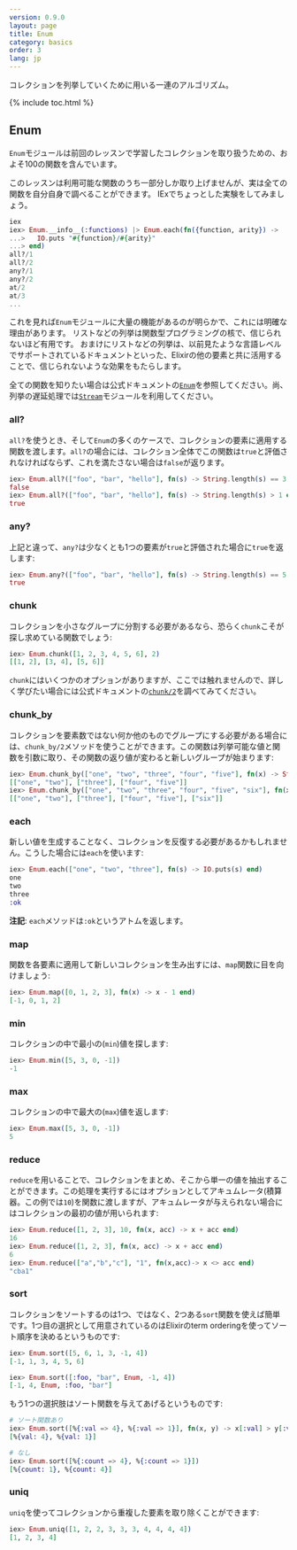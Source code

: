 ```yaml
---
version: 0.9.0
layout: page
title: Enum
category: basics
order: 3
lang: jp
---
```


コレクションを列挙していくために用いる一連のアルゴリズム。

{% include toc.html %}

## Enum

`Enum`モジュールは前回のレッスンで学習したコレクションを取り扱うための、およそ100の関数を含んでいます。

このレッスンは利用可能な関数のうち一部分しか取り上げませんが、実は全ての関数を自分自身で調べることができます。
IExでちょっとした実験をしてみましょう。

```elixir
iex
iex> Enum.__info__(:functions) |> Enum.each(fn({function, arity}) ->
...>   IO.puts "#{function}/#{arity}"
...> end)
all?/1
all?/2
any?/1
any?/2
at/2
at/3
...
```

これを見れば`Enum`モジュールに大量の機能があるのが明らかで、これには明確な理由があります。
リストなどの列挙は関数型プログラミングの核で、信じられないほど有用です。
おまけにリストなどの列挙は、以前見たような言語レベルでサポートされているドキュメントといった、Elixirの他の要素と共に活用することで、信じられないような効果をもたらします。

全ての関数を知りたい場合は公式ドキュメントの[`Enum`](https://hexdocs.pm/elixir/Enum.html)を参照してください。尚、列挙の遅延処理では[`Stream`](https://hexdocs.pm/elixir/Stream.html)モジュールを利用してください。

### all?

`all?`を使うとき、そして`Enum`の多くのケースで、コレクションの要素に適用する関数を渡します。`all?`の場合には、コレクション全体でこの関数は`true`と評価されなければならず、これを満たさない場合は`false`が返ります。

```elixir
iex> Enum.all?(["foo", "bar", "hello"], fn(s) -> String.length(s) == 3 end)
false
iex> Enum.all?(["foo", "bar", "hello"], fn(s) -> String.length(s) > 1 end)
true
```

### any?

上記と違って、`any?`は少なくとも1つの要素が`true`と評価された場合に`true`を返します:

```elixir
iex> Enum.any?(["foo", "bar", "hello"], fn(s) -> String.length(s) == 5 end)
true
```

### chunk

コレクションを小さなグループに分割する必要があるなら、恐らく`chunk`こそが探し求めている関数でしょう:

```elixir
iex> Enum.chunk([1, 2, 3, 4, 5, 6], 2)
[[1, 2], [3, 4], [5, 6]]
```

`chunk`にはいくつかのオプションがありますが、ここでは触れませんので、詳しく学びたい場合には公式ドキュメントの[`chunk/2`](https://hexdocs.pm/elixir/Enum.html#chunk/2)を調べてみてください。

### chunk_by

コレクションを要素数ではない何か他のものでグループにする必要がある場合には、`chunk_by/2`メソッドを使うことができます。この関数は列挙可能な値と関数を引数に取り、その関数の返り値が変わると新しいグループが始まります:

```elixir
iex> Enum.chunk_by(["one", "two", "three", "four", "five"], fn(x) -> String.length(x) end)
[["one", "two"], ["three"], ["four", "five"]]
iex> Enum.chunk_by(["one", "two", "three", "four", "five", "six"], fn(x) -> String.length(x) end)
[["one", "two"], ["three"], ["four", "five"], ["six"]]
```

### each

新しい値を生成することなく、コレクションを反復する必要があるかもしれません。こうした場合には`each`を使います:

```elixir
iex> Enum.each(["one", "two", "three"], fn(s) -> IO.puts(s) end)
one
two
three
:ok
```

__注記__: `each`メソッドは`:ok`というアトムを返します。

### map

関数を各要素に適用して新しいコレクションを生み出すには、`map`関数に目を向けましょう:

```elixir
iex> Enum.map([0, 1, 2, 3], fn(x) -> x - 1 end)
[-1, 0, 1, 2]
```

### min

コレクションの中で最小の(`min`)値を探します:

```elixir
iex> Enum.min([5, 3, 0, -1])
-1
```

### max

コレクションの中で最大の(`max`)値を返します:

```elixir
iex> Enum.max([5, 3, 0, -1])
5
```

### reduce

`reduce`を用いることで、コレクションをまとめ、そこから単一の値を抽出することができます。この処理を実行するにはオプションとしてアキュムレータ(積算器。この例では`10`)を関数に渡しますが、アキュムレータが与えられない場合にはコレクションの最初の値が用いられます:

```elixir
iex> Enum.reduce([1, 2, 3], 10, fn(x, acc) -> x + acc end)
16
iex> Enum.reduce([1, 2, 3], fn(x, acc) -> x + acc end)
6
iex> Enum.reduce(["a","b","c"], "1", fn(x,acc)-> x <> acc end)
"cba1"
```

### sort

コレクションをソートするのは1つ、ではなく、2つある`sort`関数を使えば簡単です。1つ目の選択として用意されているのはElixirのterm orderingを使ってソート順序を決めるというものです:

```elixir
iex> Enum.sort([5, 6, 1, 3, -1, 4])
[-1, 1, 3, 4, 5, 6]

iex> Enum.sort([:foo, "bar", Enum, -1, 4])
[-1, 4, Enum, :foo, "bar"]
```

もう1つの選択肢はソート関数を与えてあげるというものです:

```elixir
# ソート関数あり
iex> Enum.sort([%{:val => 4}, %{:val => 1}], fn(x, y) -> x[:val] > y[:val] end)
[%{val: 4}, %{val: 1}]

# なし
iex> Enum.sort([%{:count => 4}, %{:count => 1}])
[%{count: 1}, %{count: 4}]
```

### uniq

`uniq`を使ってコレクションから重複した要素を取り除くことができます:

```elixir
iex> Enum.uniq([1, 2, 2, 3, 3, 3, 4, 4, 4, 4])
[1, 2, 3, 4]
```
